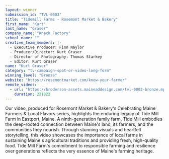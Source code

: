 ```yaml
---
layout: winner
submission_id: "TVL-0003"
title: "Tidemill Farms - Rosemont Market & Bakery"
first_name: "Kurt"
last_name: "Graser"
company_name: "Knack Factory"
school_name: ""
creative_team_members: |-
  - Executive Producer: Finn Naylor
  - Producer/Director: Kurt Graser
  - Director of Photography: Thomas Starkey
  - Editor: Kurt Graser
name: "Kurt Graser"
category: "tv-campaign-spot-or-video-long-form"
winning_level: "Bronze"
website: "https://rosemontmarket.com/know-your-farmer"
remote_videos:
  - url: "https://broderson-assets.maineaddesign.com/tvl-0003-bronze.mp4"
    duration: 221822
---
```


Our video, produced for Rosemont Market & Bakery's Celebrating Maine Farmers & Local Flavors series, highlights the enduring legacy of Tide Mill Farm in Eastport, Maine. A ninth-generation family farm, Tide Mill embodies the deep-rooted connection between Maine's land, its farmers, and the communities they nourish. Through stunning visuals and heartfelt storytelling, this video showcases the importance of local farms in sustaining Maine's agricultural traditions and providing fresh, high-quality food. Tide Mill Farm's commitment to responsible farming and resilience over generations reflects the very essence of Maine's farming heritage.
